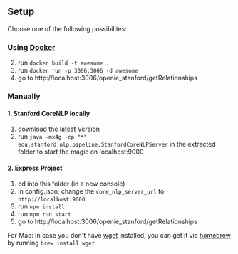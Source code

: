 ## Setup

Choose one of the following possibilites:

### Using [Docker](https://www.docker.com)
2. run `docker build -t awesome .`
3. run `docker run -p 3006:3006 -d awesome`
4. go to http://localhost:3006/openie_stanford/getRelationships

### Manually

#### 1. Stanford CoreNLP locally
1. [download the latest Version](http://stanfordnlp.github.io/CoreNLP/#download)
2. run `java -mx4g -cp "*" edu.stanford.nlp.pipeline.StanfordCoreNLPServer` in the extracted folder to start the magic on localhost:9000

#### 2. Express Project
1. cd into this folder (in a new console)
2. in config.json, change the `core_nlp_server_url` to `http://localhost:9000`
3. run `npm install`
4. run `npm run start`
5. go to http://localhost:3006/openie_stanford/getRelationships

For Mac: In case you don't have [wget](https://www.gnu.org/software/wget) installed, you can get it via [homebrew](https://brew.sh) by running `brew install wget`